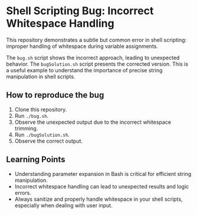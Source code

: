 # Shell Scripting Bug: Incorrect Whitespace Handling

This repository demonstrates a subtle but common error in shell scripting: improper handling of whitespace during variable assignments.

The `bug.sh` script shows the incorrect approach, leading to unexpected behavior.  The `bugSolution.sh` script presents the corrected version.  This is a useful example to understand the importance of precise string manipulation in shell scripts.

## How to reproduce the bug
1. Clone this repository.
2. Run `./bug.sh`.
3. Observe the unexpected output due to the incorrect whitespace trimming.
4. Run `./bugSolution.sh`.
5. Observe the correct output.

## Learning Points
* Understanding parameter expansion in Bash is critical for efficient string manipulation.
* Incorrect whitespace handling can lead to unexpected results and logic errors.
* Always sanitize and properly handle whitespace in your shell scripts, especially when dealing with user input.
